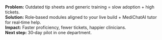 **Problem:** Outdated tip sheets and generic training = slow adoption + high tickets.  
**Solution:** Role‑based modules aligned to your live build + MediChatAI tutor for real‑time help.  
**Impact:** Faster proficiency, fewer tickets, happier clinicians.  
**Next step:** 30‑day pilot in one department.
